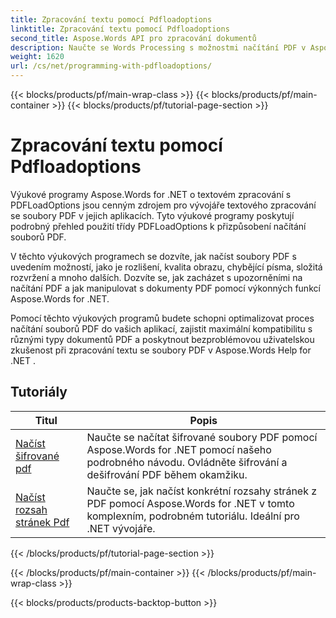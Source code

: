 ```yaml
---
title: Zpracování textu pomocí Pdfloadoptions
linktitle: Zpracování textu pomocí Pdfloadoptions
second_title: Aspose.Words API pro zpracování dokumentů
description: Naučte se Words Processing s možnostmi načítání PDF v Aspose.Words pro .NET. Naučte se načítat a manipulovat s dokumenty Wordu ve formátu PDF pomocí podrobných výukových programů a ukázkového kódu.
weight: 1620
url: /cs/net/programming-with-pdfloadoptions/
---
```


{{< blocks/products/pf/main-wrap-class >}}
{{< blocks/products/pf/main-container >}}
{{< blocks/products/pf/tutorial-page-section >}}

# Zpracování textu pomocí Pdfloadoptions

Výukové programy Aspose.Words for .NET o textovém zpracování s PDFLoadOptions jsou cenným zdrojem pro vývojáře textového zpracování se soubory PDF v jejich aplikacích. Tyto výukové programy poskytují podrobný přehled použití třídy PDFLoadOptions k přizpůsobení načítání souborů PDF.

V těchto výukových programech se dozvíte, jak načíst soubory PDF s uvedením možností, jako je rozlišení, kvalita obrazu, chybějící písma, složitá rozvržení a mnoho dalších. Dozvíte se, jak zacházet s upozorněními na načítání PDF a jak manipulovat s dokumenty PDF pomocí výkonných funkcí Aspose.Words for .NET.

Pomocí těchto výukových programů budete schopni optimalizovat proces načítání souborů PDF do vašich aplikací, zajistit maximální kompatibilitu s různými typy dokumentů PDF a poskytnout bezproblémovou uživatelskou zkušenost při zpracování textu se soubory PDF v Aspose.Words Help for .NET .

 ## Tutoriály
| Titul | Popis |
| --- | --- |
| [Načíst šifrované pdf](./load-encrypted-pdf/) | Naučte se načítat šifrované soubory PDF pomocí Aspose.Words for .NET pomocí našeho podrobného návodu. Ovládněte šifrování a dešifrování PDF během okamžiku. |
| [Načíst rozsah stránek Pdf](./load-page-range-of-pdf/) | Naučte se, jak načíst konkrétní rozsahy stránek z PDF pomocí Aspose.Words for .NET v tomto komplexním, podrobném tutoriálu. Ideální pro .NET vývojáře. |
{{< /blocks/products/pf/tutorial-page-section >}}

{{< /blocks/products/pf/main-container >}}
{{< /blocks/products/pf/main-wrap-class >}}

{{< blocks/products/products-backtop-button >}}
